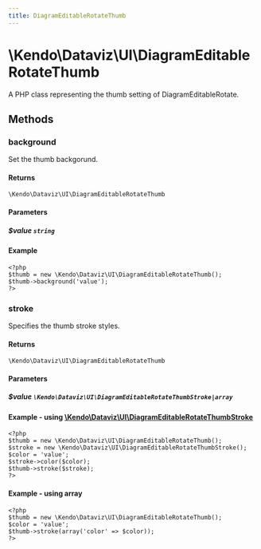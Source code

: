 ```yaml
---
title: DiagramEditableRotateThumb
---
```


# \Kendo\Dataviz\UI\DiagramEditableRotateThumb

A PHP class representing the thumb setting of DiagramEditableRotate.


## Methods

### background
Set the thumb backgorund.

#### Returns
`\Kendo\Dataviz\UI\DiagramEditableRotateThumb`

#### Parameters

##### $value `string`



#### Example 
    <?php
    $thumb = new \Kendo\Dataviz\UI\DiagramEditableRotateThumb();
    $thumb->background('value');
    ?>

### stroke

Specifies the thumb stroke styles.

#### Returns
`\Kendo\Dataviz\UI\DiagramEditableRotateThumb`

#### Parameters

##### $value `\Kendo\Dataviz\UI\DiagramEditableRotateThumbStroke|array`


#### Example - using [\Kendo\Dataviz\UI\DiagramEditableRotateThumbStroke](/kendo-ui/api/wrappers/php/Kendo/Dataviz/UI/DiagramEditableRotateThumbStroke)
    <?php
    $thumb = new \Kendo\Dataviz\UI\DiagramEditableRotateThumb();
    $stroke = new \Kendo\Dataviz\UI\DiagramEditableRotateThumbStroke();
    $color = 'value';
    $stroke->color($color);
    $thumb->stroke($stroke);
    ?>

#### Example - using array

    <?php
    $thumb = new \Kendo\Dataviz\UI\DiagramEditableRotateThumb();
    $color = 'value';
    $thumb->stroke(array('color' => $color));
    ?>

